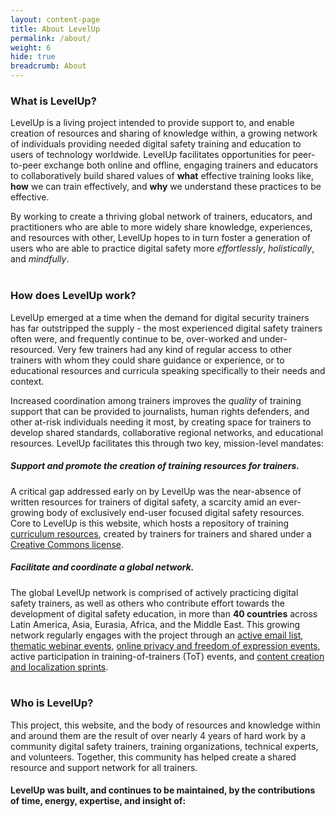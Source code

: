 ```yaml
---
layout: content-page
title: About LevelUp
permalink: /about/
weight: 6
hide: true
breadcrumb: About
---
```

### What is LevelUp?
LevelUp is a living project intended to provide support to, and enable creation of resources and sharing of knowledge within, a growing network of individuals providing needed digital safety training and education to users of technology worldwide. LevelUp facilitates opportunities for peer-to-peer exchange both online and offline, engaging trainers and educators to collaboratively build shared values of **what** effective training looks like, **how** we can train effectively, and **why** we understand these practices to be effective. 

By working to create a thriving global network of trainers, educators, and practitioners who are able to more widely share knowledge, experiences, and resources with other, LevelUp hopes to in turn foster a generation of users who are able to practice digital safety more *effortlessly*, *holistically*, and *mindfully*.
<br><br>

### How does LevelUp work?
LevelUp emerged at a time when the demand for digital security trainers has far outstripped the supply - the most experienced digital safety trainers often were, and frequently continue to be, over-worked and under-resourced. Very few trainers had any kind of regular access to other trainers with whom they could share guidance or experience, or to educational resources and curricula speaking specifically to their needs and context.

Increased coordination among trainers improves the *quality* of training support that can be provided to journalists, human rights defenders, and other at-risk individuals needing it most, by creating space for trainers to develop shared standards, collaborative regional networks, and educational resources. LevelUp facilitates this through two key, mission-level mandates:

##### Support and promote the creation of training resources *for* trainers.
A critical gap addressed early on by LevelUp was the near-absence of written resources for trainers of digital safety, a scarcity amid an ever-growing body of exclusively end-user focused digital safety resources. Core to LevelUp is this website, which hosts a repository of training [curriculum resources](), created by trainers for trainers and shared under a [Creative Commons license]().

##### Facilitate and coordinate a global network.
The global LevelUp network is comprised of actively practicing digital safety trainers, as well as others who contribute effort towards the development of digital safety education, in more than **40 countries** across Latin America, Asia, Eurasia, Africa, and the Middle East. This growing network regularly engages with the project through an [active email list](), [thematic webinar events](), [online privacy and freedom of expression events](), active participation in training-of-trainers (ToT) events, and [content creation and localization sprints]().
<br><br>

### Who is LevelUp?
This project, this website, and the body of resources and knowledge within and around them are the result of over nearly 4 years of hard work by a community digital safety trainers, training organizations, technical experts, and volunteers. Together, this community has helped create a shared resource and support network for all trainers. 

#### LevelUp was built, and continues to be maintained, by the contributions of time, energy, expertise, and insight of:


